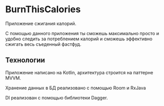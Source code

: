 BurnThisCalories
===============

Приложение сжигания калорий. 

С помощью данного приложения ты сможешь максимально просто и удобно следить за потреблением калорий и сможешь эффективно сжигать весь съеденный фастфуд.

Технологии
-----------

Приложение написано на Kotlin, архитектура строится на паттерне MVVM. 

Хранение данных в БД реализовано с помощью Room и RxJava

DI реализован с помощью библиотеки Dagger.


